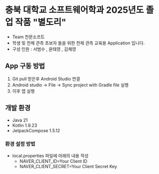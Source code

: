 # 충북 대학교 소프트웨어학과 2025년도 졸업 작품 "별도리"
- Team 천문소프트 
- 학생 및 천체 관측 초보자 들을 위한 천체 관측 교육용 Application 입니다.
- 구성 인원 : 서범수 , 윤태영 , 김채영

## App 구동 방법
1. Git pull 받은후 Android Studio 연결
2. Android studio -> File -> Sync project with Gradle file 실행
3. 이후 앱 실행

## 개발 환경
- Java 21 
- Kotlin 1.9.23
- JetpackCompose 1.5.12

### 환경 설정 방법
- local.properties 파일에 아래의 내용 작성
  - NAVER_CLIENT_ID=Your Client ID
  - NAVER_CLIENT_SECRET=Your Client Secret Key